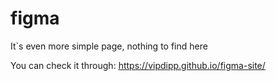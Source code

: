 # figma
It`s even more simple page, nothing to find here

You can check it through: https://vipdipp.github.io/figma-site/
